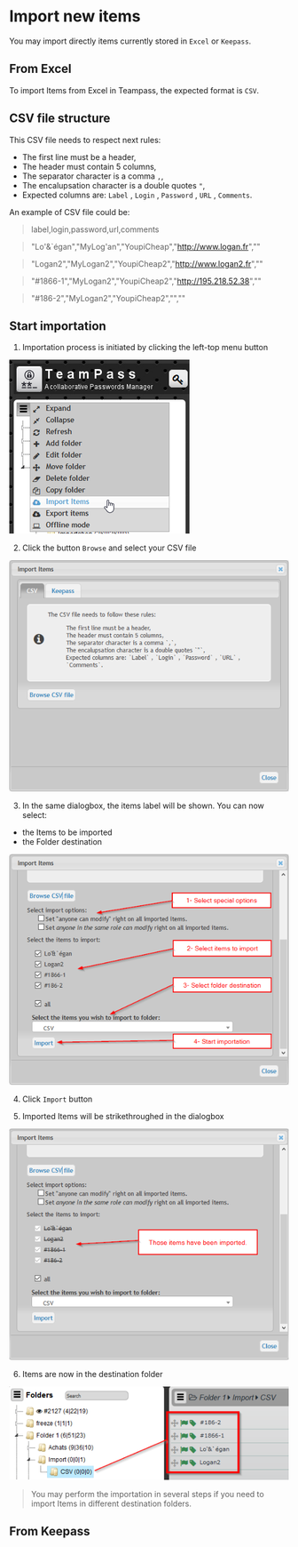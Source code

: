 
# Import new items

You may import directly items currently stored in `Excel` or `Keepass`.

## From Excel

To import Items from Excel in Teampass, the expected format is `CSV`. 

## CSV file structure

This CSV file needs to respect next rules:

* The first line must be a header,
* The header must contain 5 columns,
* The separator character is a comma `,`,
* The encalupsation character is a double quotes `"`,
* Expected columns are: `Label` , `Login` , `Password` , `URL` , `Comments`.

An example of CSV file could be:

> label,login,password,url,comments

> "Lo'&`égan","MyLog'an","YoupiCheap","http://www.logan.fr",""

> "Logan2","MyLogan2","YoupiCheap2","http://www.logan2.fr",""

> "#1866-1","MyLogan2","YoupiCheap2","http://195.218.52.38",""

> "#186-2","MyLogan2","YoupiCheap2","",""

## Start importation

1. Importation process is initiated by clicking the left-top menu button

![capture](../img/impexp-1.png)

2. Click the button `Browse` and select your CSV file

![capture](../img/impexp-2.png)

3. In the same dialogbox, the items label will be shown. You can now select:

* the Items to be imported
* the Folder destination

![capture](../img/impexp-3.png)

4. Click `Import` button

5. Imported Items will be strikethroughed in the dialogbox

![capture](../img/impexp-4.png)

6. Items are now in the destination folder

![capture](../img/impexp-5.png)


> You may perform the importation in several steps if you need to import Items in different destination folders.

## From Keepass


